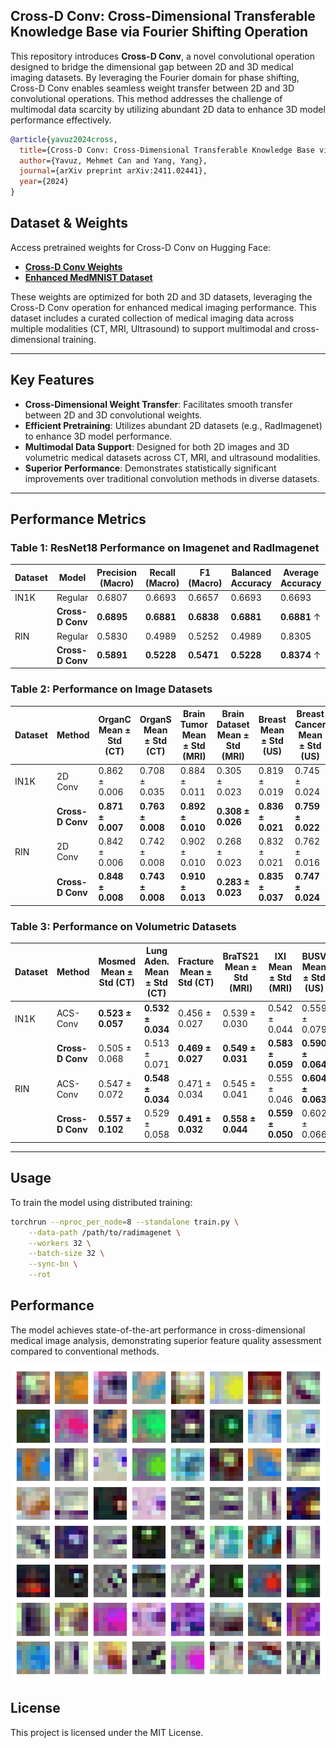 ## Cross-D Conv: Cross-Dimensional Transferable Knowledge Base via Fourier Shifting Operation

This repository introduces **Cross-D Conv**, a novel convolutional operation designed to bridge the dimensional gap between 2D and 3D medical imaging datasets. By leveraging the Fourier domain for phase shifting, Cross-D Conv enables seamless weight transfer between 2D and 3D convolutional operations. This method addresses the challenge of multimodal data scarcity by utilizing abundant 2D data to enhance 3D model performance effectively.

```bibtex
@article{yavuz2024cross,
  title={Cross-D Conv: Cross-Dimensional Transferable Knowledge Base via Fourier Shifting Operation},
  author={Yavuz, Mehmet Can and Yang, Yang},
  journal={arXiv preprint arXiv:2411.02441},
  year={2024}
}
```

## Dataset & Weights

Access pretrained weights for Cross-D Conv on Hugging Face:
- **[Cross-D Conv Weights](https://huggingface.co/convergedmachine/Cross-D-Conv)**
- **[Enhanced MedMNIST Dataset](https://huggingface.co/datasets/convergedmachine/Enhanced-MedMNIST)**

These weights are optimized for both 2D and 3D datasets, leveraging the Cross-D Conv operation for enhanced medical imaging performance. This dataset includes a curated collection of medical imaging data across multiple modalities (CT, MRI, Ultrasound) to support multimodal and cross-dimensional training.

---

## Key Features

- **Cross-Dimensional Weight Transfer**: Facilitates smooth transfer between 2D and 3D convolutional weights.
- **Efficient Pretraining**: Utilizes abundant 2D datasets (e.g., RadImagenet) to enhance 3D model performance.
- **Multimodal Data Support**: Designed for both 2D images and 3D volumetric medical datasets across CT, MRI, and ultrasound modalities.
- **Superior Performance**: Demonstrates statistically significant improvements over traditional convolution methods in diverse datasets.

---

## Performance Metrics

### Table 1: ResNet18 Performance on Imagenet and RadImagenet
| Dataset | Model          | Precision (Macro) | Recall (Macro) | F1 (Macro) | Balanced Accuracy | Average Accuracy |
|---------|----------------|-------------------|----------------|------------|-------------------|------------------|
| IN1K    | Regular        | 0.6807           | 0.6693         | 0.6657     | 0.6693           | 0.6693          |
|         | **Cross-D Conv** | **0.6895**       | **0.6881**     | **0.6838** | **0.6881**       | **0.6881** ↑    |
| RIN     | Regular        | 0.5830           | 0.4989         | 0.5252     | 0.4989           | 0.8305          |
|         | **Cross-D Conv** | **0.5891**       | **0.5228**     | **0.5471** | **0.5228**       | **0.8374** ↑    |

### Table 2: Performance on Image Datasets
| Dataset | Method        | OrganC Mean ± Std (CT) | OrganS Mean ± Std (CT) | Brain Tumor Mean ± Std (MRI) | Brain Dataset Mean ± Std (MRI) | Breast Mean ± Std (US) | Breast Cancer Mean ± Std (US) | Average |
|---------|---------------|------------------------|-------------------------|------------------------------|---------------------------------|------------------------|-------------------------------|---------|
| IN1K    | 2D Conv       | 0.862 ± 0.006         | 0.708 ± 0.035          | 0.884 ± 0.011               | 0.305 ± 0.023                 | 0.819 ± 0.019          | 0.745 ± 0.024                | 0.720   |
|         | **Cross-D Conv** | **0.871 ± 0.007**   | **0.763 ± 0.008**      | **0.892 ± 0.010**           | **0.308 ± 0.026**             | **0.836 ± 0.021**      | **0.759 ± 0.022**            | **0.738** ↑ |
| RIN     | 2D Conv       | 0.842 ± 0.006         | 0.742 ± 0.008          | 0.902 ± 0.010               | 0.268 ± 0.023                 | 0.832 ± 0.021          | 0.762 ± 0.016                | 0.725   |
|         | **Cross-D Conv** | **0.848 ± 0.008**   | **0.743 ± 0.008**      | **0.910 ± 0.013**           | **0.283 ± 0.023**             | **0.835 ± 0.037**      | **0.747 ± 0.024**            | **0.728** |

### Table 3: Performance on Volumetric Datasets
| Dataset | Method        | Mosmed Mean ± Std (CT) | Lung Aden. Mean ± Std (CT) | Fracture Mean ± Std (CT) | BraTS21 Mean ± Std (MRI) | IXI Mean ± Std (MRI) | BUSV Mean ± Std (US) | Average |
|---------|---------------|------------------------|----------------------------|--------------------------|--------------------------|-----------------------|-----------------------|---------|
| IN1K    | ACS-Conv      | **0.523 ± 0.057**     | **0.532 ± 0.034**         | 0.456 ± 0.027           | 0.539 ± 0.030           | 0.542 ± 0.044        | 0.559 ± 0.079        | 0.525   |
|         | **Cross-D Conv** | 0.505 ± 0.068      | 0.513 ± 0.071             | **0.469 ± 0.027**       | **0.549 ± 0.031**       | **0.583 ± 0.059**    | **0.590 ± 0.064**    | **0.535** ↑ |
| RIN     | ACS-Conv      | 0.547 ± 0.072         | **0.548 ± 0.034**         | 0.471 ± 0.034           | 0.545 ± 0.041           | 0.555 ± 0.046        | **0.604 ± 0.063**    | 0.545   |
|         | **Cross-D Conv** | **0.557 ± 0.102**   | 0.529 ± 0.058             | **0.491 ± 0.032**       | **0.558 ± 0.044**       | **0.559 ± 0.050**    | 0.602 ± 0.066        | **0.549** |

---

## Usage

To train the model using distributed training:

```bash
torchrun --nproc_per_node=8 --standalone train.py \
    --data-path /path/to/radimagenet \
    --workers 32 \
    --batch-size 32 \
    --sync-bn \
    --rot
```

## Performance

The model achieves state-of-the-art performance in cross-dimensional medical image analysis, demonstrating superior feature quality assessment compared to conventional methods.


![Dynamic Filters](dyns_filter_grid.gif)

## License

This project is licensed under the MIT License.
